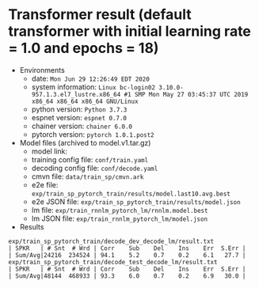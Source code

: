 # Transformer result (default transformer with initial learning rate = 1.0 and epochs = 18)

  - Environments
    - date: `Mon Jun 29 12:26:49 EDT 2020`
    - system information: `Linux bc-login02 3.10.0-957.1.3.el7_lustre.x86_64 #1 SMP Mon May 27 03:45:37 UTC 2019 x86_64 x86_64 x86_64 GNU/Linux`
    - python version: `Python 3.7.3`
    - espnet version: `espnet 0.7.0`
    - chainer version: `chainer 6.0.0`
    - pytorch version: `pytorch 1.0.1.post2`
  - Model files (archived to model.v1.tar.gz)
    - model link:
    - training config file: `conf/train.yaml`
    - decoding config file: `conf/decode.yaml`
    - cmvn file: `data/train_sp/cmvn.ark`
    - e2e file: `exp/train_sp_pytorch_train/results/model.last10.avg.best`
    - e2e JSON file: `exp/train_sp_pytorch_train/results/model.json`
    - lm file: `exp/train_rnnlm_pytorch_lm/rnnlm.model.best`
    - lm JSON file: `exp/train_rnnlm_pytorch_lm/model.json`
  - Results
```
exp/train_sp_pytorch_train/decode_dev_decode_lm/result.txt
| SPKR   | # Snt  # Wrd | Corr    Sub    Del    Ins    Err  S.Err |
| Sum/Avg|24216  234524 | 94.1    5.2    0.7    0.2    6.1   27.7 |
exp/train_sp_pytorch_train/decode_test_decode_lm/result.txt
| SPKR   | # Snt  # Wrd | Corr    Sub    Del    Ins    Err  S.Err |
| Sum/Avg|48144  468933 | 93.3    6.0    0.7    0.2    6.9   30.0 |
```
